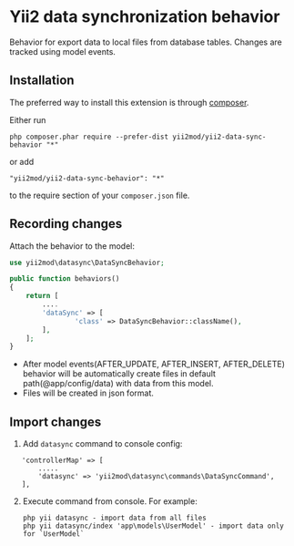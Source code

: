 # Yii2 data synchronization behavior
Behavior for export data to local files from database tables. Changes are tracked using model events.

Installation 
------------

The preferred way to install this extension is through [composer](http://getcomposer.org/download/).

Either run

```
php composer.phar require --prefer-dist yii2mod/yii2-data-sync-behavior "*"
```

or add

```
"yii2mod/yii2-data-sync-behavior": "*"
```

to the require section of your `composer.json` file.

## Recording changes

Attach the behavior to the model:

```php
use yii2mod\datasync\DataSyncBehavior;

public function behaviors()
{
    return [
        ....
        'dataSync' => [
                'class' => DataSyncBehavior::className(),
        ],
    ];
}

```
* After model events(AFTER_UPDATE, AFTER_INSERT, AFTER_DELETE) behavior will be automatically create files in default path(@app/config/data) with data from this model. 
* Files will be created in json format.
 
## Import changes

1. Add `datasync` command to console config:

 ```
    'controllerMap' => [
        .....
        'datasync' => 'yii2mod\datasync\commands\DataSyncCommand',
    ],
  ```
2. Execute command from console. For example:

   ```
   php yii datasync - import data from all files
   php yii datasync/index 'app\models\UserModel' - import data only for `UserModel`
   ```
